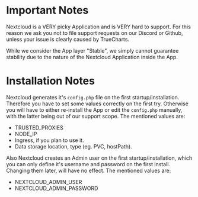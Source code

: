 # Important Notes

Nextcloud is a VERY picky Application and is VERY hard to support.
For this reason we ask you not to file support requests on our Discord or Github, unless your issue is clearly caused by TrueCharts.

While we consider the App layer "Stable", we simply cannot guarantee stability due to the nature of the Nextcloud Application inside the App.


# Installation Notes

Nextcloud generates it's `config.php` file on the first startup/installation. Therefore you have to set some values correctly on the first try.
Otherwise you will have to either re-install the App or edit the `config.php` manually, with the latter being out of our support scope.
The mentioned values are:
  - TRUSTED_PROXIES
  - NODE_IP
  - Ingress, if you plan to use it.
  - Data storage location, type (eg. PVC, hostPath).


Also Nextcloud creates an Admin user on the first startup/installation, which you can only define it's username and password on the first install.
Changing them later, will have no effect.
The mentioned values are:
  - NEXTCLOUD_ADMIN_USER
  - NEXTCLOUD_ADMIN_PASSWORD
